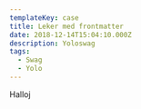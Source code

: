 ```yaml
---
templateKey: case
title: Leker med frontmatter
date: 2018-12-14T15:04:10.000Z
description: Yoloswag
tags:
  - Swag
  - Yolo
---
```

Halloj